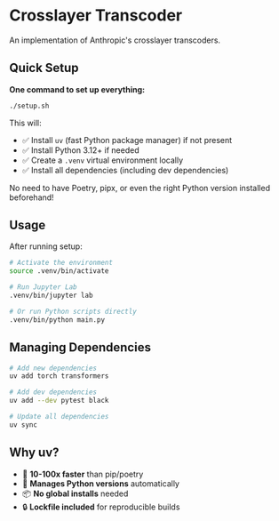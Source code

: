 # Crosslayer Transcoder

An implementation of Anthropic's crosslayer transcoders.

## Quick Setup

**One command to set up everything:**

```bash
./setup.sh
```

This will:
- ✅ Install `uv` (fast Python package manager) if not present
- ✅ Install Python 3.12+ if needed
- ✅ Create a `.venv` virtual environment locally
- ✅ Install all dependencies (including dev dependencies)

No need to have Poetry, pipx, or even the right Python version installed beforehand!

## Usage

After running setup:

```bash
# Activate the environment
source .venv/bin/activate

# Run Jupyter Lab
.venv/bin/jupyter lab

# Or run Python scripts directly
.venv/bin/python main.py
```

## Managing Dependencies

```bash
# Add new dependencies
uv add torch transformers

# Add dev dependencies  
uv add --dev pytest black

# Update all dependencies
uv sync
```

## Why uv?

- 🚀 **10-100x faster** than pip/poetry
- 🐍 **Manages Python versions** automatically
- 📦 **No global installs** needed
- 🔒 **Lockfile included** for reproducible builds